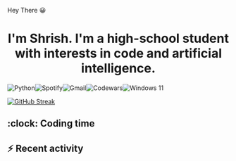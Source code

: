 <p class="ex2" aling="center"> Hey There 😀 </p>

<h1 align="center"> I'm Shrish. I'm a high-school student with interests in code and artificial intelligence. </h1>

![Python](https://img.shields.io/badge/python-3670A0?style=for-the-badge&logo=python&logoColor=ffdd54)![Spotify](https://img.shields.io/badge/Spotify-1ED760?style=for-the-badge&logo=spotify&logoColor=white)![Gmail](https://img.shields.io/badge/Gmail-D14836?style=for-the-badge&logo=gmail&logoColor=white)![Codewars](https://img.shields.io/badge/Codewars-B1361E?style=for-the-badge&logo=Codewars&logoColor=white)![Windows 11](https://img.shields.io/badge/Windows%2011-%230079d5.svg?style=for-the-badge&logo=Windows%2011&logoColor=white)

[![GitHub Streak](https://streak-stats.demolab.com?user=The-Indian-Coder-20&theme=dark&exclude_days=Sun%2CSat)](https://git.io/streak-stats)

## :clock: Coding time

<!--START_SECTION:waka-->
<!--END_SECTION:waka-->

## :zap: Recent activity

<!--START_SECTION:activity-->
<!--END_SECTION:activity-->